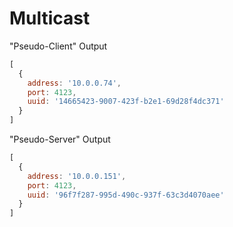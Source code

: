 # Multicast

"Pseudo-Client" Output

```js
[
  {
    address: '10.0.0.74',
    port: 4123,
    uuid: '14665423-9007-423f-b2e1-69d28f4dc371'
  }
]
```

"Pseudo-Server" Output

```js
[
  {
    address: '10.0.0.151',
    port: 4123,
    uuid: '96f7f287-995d-490c-937f-63c3d4070aee'
  }
]
```
